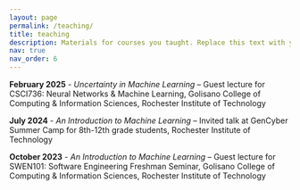 ```yaml
---
layout: page
permalink: /teaching/
title: teaching
description: Materials for courses you taught. Replace this text with your description.
nav: true
nav_order: 6
---
```


<!-- For now, this page is assumed to be a static description of your courses. You can convert it to a collection similar to `_projects/` so that you can have a dedicated page for each course.

Organize your courses by years, topics, or universities, however you like! -->

**February 2025** - *Uncertainty in Machine Learning* – Guest lecture for CSCI736: Neural Networks \& Machine Learning, Golisano College of Computing \& Information Sciences, Rochester Institute of Technology
 
**July 2024** - *An Introduction to Machine Learning* – Invited talk at GenCyber Summer Camp for 8th-12th grade students, Rochester Institute of Technology
    
**October 2023** - *An Introduction to Machine Learning* – Guest lecture for SWEN101: Software Engineering Freshman Seminar, Golisano College of Computing \& Information Sciences, Rochester Institute of Technology
